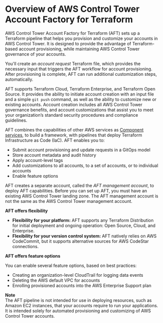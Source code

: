 # Overview of AWS Control Tower Account Factory for Terraform<a name="aft-overview"></a>

AWS Control Tower Account Factory for Terraform \(AFT\) sets up a Terraform pipeline that helps you provision and customize your accounts in AWS Control Tower\. It is designed to provide the advantage of Terraform\-based account provisioning, while maintaining AWS Control Tower governance of your accounts\. 

You'll create an *account request* Terraform file, which provides the necessary input that triggers the AFT workflow for account provisioning\. After provisioning is complete, AFT can run additional customization steps, automatically\.

AFT supports Terraform Cloud, Terraform Enterprise, and Terraform Open Source\. It provides the ability to initiate account creation with an input file and a simple `git push` command, as well as the ability to customize new or existing accounts\. Account creation includes all AWS Control Tower governance benefits, and account customizations that assist you to meet your organization’s standard security procedures and compliance guidelines\.

AFT combines the capabilities of other AWS services as [Component services](aft-components.md), to build a framework, with pipelines that deploy Terraform Infrastructure as Code \(IaC\)\. AFT enables you to:
+ Submit account provisioning and update requests in a GitOps model
+ Store account metadata and audit history
+ Apply account\-level tags
+ Add customizations to all accounts, to a set of accounts, or to individual accounts
+ Enable feature options

AFT creates a separate account, called the *AFT management account*, to deploy AFT capabilities\. Before you can set up AFT, you must have an existing AWS Control Tower landing zone\. The AFT management account is not the same as the AWS Control Tower management account\.

**AFT offers flexibility**
+ **Flexibility for your platform:** AFT supports any Terraform Distribution for initial deployment and ongoing operation: Open Source, Cloud, and Enterprise\.
+ **Flexibility for your version control system:** AFT natively relies on AWS CodeCommit, but it supports alternative sources for AWS CodeStar connections\.

**AFT offers feature options**

You can enable several feature options, based on best practices:
+ Creating an organization\-level CloudTrail for logging data events
+ Deleting the AWS default VPC for accounts
+ Enrolling provisioned accounts into the AWS Enterprise Support plan

**Note**  
The AFT pipeline is not intended for use in deploying resources, such as Amazon EC2 instances, that your accounts require to run your applications\. It is intended solely for automated provisioning and customizing of AWS Control Tower accounts\.